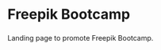 <h1 align="left">Freepik Bootcamp</h1>

###

<p align="left">Landing page to promote Freepik Bootcamp.</p>
